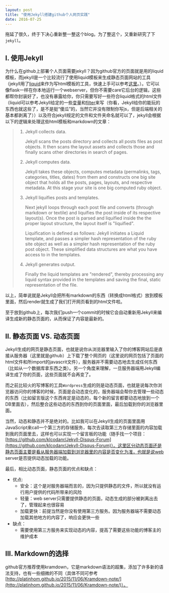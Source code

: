 ```yaml
---
layout: post
title: "使用Jekyll搭建github个人网页实践"
date: 2016-07-25
---
```


拖延了很久，终于下决心重新整一整这个blog。为了整这个，又重新研究了下`jekyll`。

## I. 使用Jekyll

为什么在github上部署个人页面需要jekyll？因为github官方的页面就是用的liquid模板，而jekyII是一个比较流行了使用liquid模板来生成静态页面网站的工具（jekyll用了[liquid](https://github.com/Shopify/liquid)来作为写html模板的工具，快速上手可以参考[这里](https://github.com/Shopify/liquid/wiki/Liquid-for-Designers)。）。它可以像flask一样在你本地运行一个webserver，但你不需要care它后台的逻辑，这些都帮你封装好了，也没有暴露给你，你只需要写好一些符合liquid格式的html文件（liquid可以参考Jekyll给定的一些[变量](http://jekyllrb.com/docs/variables/)和[filter](http://jekyllrb.com/docs/templates/)来写（你看，Jekyll给你的能玩的东西也就这些了，是不是挺“傻瓜”的，当然它并没有限制你写js，但是后端相关的基本都剥离了））以及符合jekyll规定的文件和文件夹命名就可以了，jekyll会根据以下的逻辑来处理这些html模板和markdown的文章：

> 1. Jekyll collects data.
>
>    Jekyll scans the posts directory and collects all posts files as post objects. It then scans the layout assets and collects those and finally scans other directories in search of pages.
>
> 2. Jekyll computes data.
>
>    Jekyll takes these objects, computes metadata (permalinks, tags, categories, titles, dates) from them and constructs one big site object that holds all the posts, pages, layouts, and respective metadata. At this stage your site is one big computed ruby object.
>
> 3. Jekyll liquifies posts and templates.
>
>    Next jekyll loops through each post file and converts (through markdown or textile) and liquifies the post inside of its respective layout(s). Once the post is parsed and liquified inside the the proper layout structure, the layout itself is "liquified".
>
>    Liquification is defined as follows: Jekyll initiates a Liquid template, and passes a simpler hash representation of the ruby site object as well as a simpler hash representation of the ruby post object. These simplified data structures are what you have access to in the templates.
>
> 4. Jekyll generates output.
>
>    Finally the liquid templates are "rendered", thereby processing any liquid syntax provided in the templates and saving the final, static representation of the file.

以上，简单说就是Jekyll会把所有markdown的东西（转换成html格式）放到模板里面，然后render就生成了我们打开网页看到的html文件啦。

至于放到github上，每次我们push一个commit的时候它会自动重新用Jekyll来编译生成新的静态页面的，从而保证了内容是最新的。

## II. 静态页面 VS. 动态页面

Jekyll生成的网页是静态页面，也就是说你从浏览器里输入了你的博客网站后是直接从服务器（这里就是github）上下载了整个网页的（这里说的网页包括了页面的html文件和所import的javascrit文件），服务器并不需要动态地去生成任何东西（比如从一个数据库拿东西之类）。另一个角度来理解，一旦服务器端用Jekyll编译生成了你的页面，这些页面就不会再变了。

而之前比较火的写博客的工具`Wordpress`生成的则是动态页面，也就是说每次你浏览器访问你的博客的时候，页面是会动态变化的，服务器端会帮你去管理一些动态的东西（比如留言版这个东西肯定是动态的，每个新的留言都要动态地放到一个DB里面去），然后整合这些动态的东西到你的页面里面，最后加载到你的浏览器里面。

当然，动态和静态并不是绝对的。比如我可以在Jekyll生成的页面里面用JavaScript来call一个第三方的存储服务，每次去读取第三方存储里面的内容加载到我的页面里去，这样也可以实现一个留言板的功能（随手找一个项目：[https://github.com/klcodanr/Jekyll-Disqus-Forum](https://github.com/klcodanr/Jekyll-Disqus-Forum)）。这里区分动态页面还是静态页面主要是看从服务器端加载到浏览器里的内容是否变化为准，也就是说web server是否提供动态加载的功能。

最后，相比动态页面，静态页面的优点和缺点：

- 优点:
  - 安全：这个是对服务器端而言的，因为只提供静态的文件，所以就没有运行用户提供的代码所带来的风险
  - 轻量：web server只需要提供静态的页面，动态生成的部分被剥离出去了，管理起来也很容易
  -  加载更快：前提当然是你没有使用第三方服务。因为服务器端不需要动态加载其他地方的内容了，响应会更快一些
- 缺点：
  - 需要使用第三方服务来实现动态的内容，提高了需要这些功能的博客主的维护成本

## III. Markdown的选择

github官方推荐使用kramdown，它是markdown语法的超集，添加了许多新的语法支持，也有一些细微的不同（具体不同可参考[http://platinhom.github.io/2015/11/06/Kramdown-note/](http://platinhom.github.io/2015/11/06/Kramdown-note/)）。
